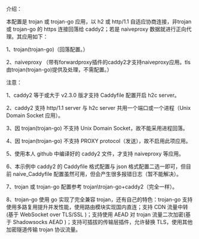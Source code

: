 介绍：

本配置是 trojan 或 trojan-go 应用，以 h2 或 http/1.1 自适应协商连接，非trojan 或 trojan-go 的 https 连接回落给 caddy2；若是 naiveproxy 数据就进行正向代理。其应用如下：

1、trojan(trojan-go)（回落配置。）

2、naiveproxy （带有forwardproxy插件的caddy2才支持naiveproxy应用。tls由trojan(trojan-go)提供及处理，不需配置。）

注意：

1、caddy2 等于或大于 v2.3.0 版才支持 Caddyfile 配置开启 h2c server。

2、caddy2 支持 http/1.1 server 与 h2c server 共用一个端口或一个进程（Unix Domain Socket 应用）。

3、因 trojan(trojan-go) 不支持 Unix Domain Socket，故不能采用进程回落。

4、因 trojan(trojan-go) 不支持 PROXY protocol（发送），故不启用此项应用。

5、使用本人 github 中编译好的 caddy2 文件，才支持 naiveproxy 等应用。

6、本示例中 caddy2 的 Caddyfile 格式配置与 json 格式配置二选一即可，但目前 naive_Caddyfile 配置虽然可用，但会产生很多报错日志（暂不能解决）。

7、trojan 或 trojan-go 配置参考 trojan\trojan-go+caddy2（完全一样）。

8、trojan-go 使用 go 实现了完全兼容 trojan，还有自己的特色：trojan-go 支持使用多路复用提升并发性能，使用路由模块实现国内直连；支持 CDN 流量中转(基于 WebSocket over TLS/SSL )；支持使用 AEAD 对 trojan 流量二次加密(基于 Shadowsocks AEAD )；支持可插拔的传输层插件，允许替换 TLS，使用其他加密隧道传输 trojan 协议流量。
